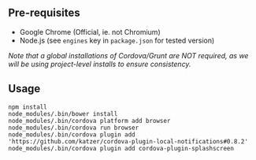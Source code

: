 
## Pre-requisites

* Google Chrome (Official, ie. not Chromium)
* Node.js (see `engines` key in `package.json` for tested version)

_Note that a global installations of Cordova/Grunt are NOT required, as
we will be using project-level installs to ensure consistency._

## Usage

```
npm install
node_modules/.bin/bower install
node_modules/.bin/cordova platform add browser
node_modules/.bin/cordova run browser
node_modules/.bin/cordova plugin add 'https://github.com/katzer/cordova-plugin-local-notifications#0.8.2'
node_modules/.bin/cordova plugin add cordova-plugin-splashscreen
```
